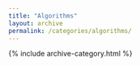 ```yaml
---
title: "Algorithms"
layout: archive
permalink: /categories/algorithms/
---
```


{% include archive-category.html %}
